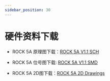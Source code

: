 ```yaml
---
sidebar_position: 30
---
```


# 硬件资料下载

- ROCK 5A 原理图下载：[ROCK 5A V1.1 SCH ](https://dl.radxa.com/rock5/5a/docs/hw/radxa_rock5a_V1.1_sch.pdf)

- ROCK 5A 位号图下载: [ROCK 5A V1.1 SMD](https://dl.radxa.com/rock5/5a/docs/hw/radxa_rock5a_V1.1_smd.pdf)

- ROCK 5A 2D图下载：[ROCK 5A 2D Drawings](https://dl.radxa.com/rock5/5a/docs/hw/radxa_rock5a_X1.11_2D.dxf)
